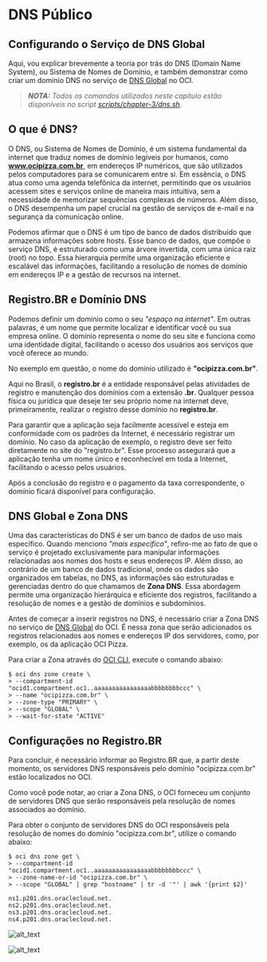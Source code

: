 # DNS Público

## Configurando o Serviço de DNS Global

Aqui, vou explicar brevemente a teoria por trás do DNS (Domain Name System), ou Sistema de Nomes de Domínio, e também demonstrar como criar um domínio DNS no serviço de [DNS Global](https://docs.oracle.com/en-us/iaas/Content/DNS/Concepts/gettingstarted.htm) no OCI.

>_**__NOTA:__** Todos os comandos utilizados neste capítulo estão disponíveis no script [scripts/chapter-3/dns.sh](../scripts/chapter-3/dns.sh)._

## O que é DNS?

O DNS, ou Sistema de Nomes de Domínio, é um sistema fundamental da internet que traduz nomes de domínio legíveis por humanos, como **www.ocipizza.com.br**, em endereços IP numéricos, que são utilizados pelos computadores para se comunicarem entre si. Em essência, o DNS atua como uma agenda telefônica da internet, permitindo que os usuários acessem sites e serviços online de maneira mais intuitiva, sem a necessidade de memorizar sequências complexas de números. Além disso, o DNS desempenha um papel crucial na gestão de serviços de e-mail e na segurança da comunicação online.

Podemos afirmar que o DNS é um tipo de banco de dados distribuído que armazena informações sobre hosts. Esse banco de dados, que compõe o serviço DNS, é estruturado como uma árvore invertida, com uma única raiz (root) no topo. Essa hierarquia permite uma organização eficiente e escalável das informações, facilitando a resolução de nomes de domínio em endereços IP e a gestão de recursos na internet.

## Registro.BR e Domínio DNS

Podemos definir um domínio como o seu _"espaço na internet"_. Em outras palavras, é um nome que permite localizar e identificar você ou sua empresa online. O domínio representa o nome do seu site e funciona como uma identidade digital, facilitando o acesso dos usuários aos serviços que você oferece ao mundo.

No exemplo em questão, o nome do domínio utilizado é **"ocipizza.com.br"**.

Aqui no Brasil, o **registro.br** é a entidade responsável pelas atividades de registro e manutenção dos domínios com a extensão **.br**. Qualquer pessoa física ou jurídica que deseje ter seu próprio nome na internet deve, primeiramente, realizar o registro desse domínio no **registro.br**.

Para garantir que a aplicação seja facilmente acessível e esteja em conformidade com os padrões da Internet, é necessário registrar um domínio. No caso da aplicação de exemplo, o registro deve ser feito diretamente no site do "registro.br". Esse processo assegurará que a aplicação tenha um nome único e reconhecível em toda a Internet, facilitando o acesso pelos usuários.

Após a conclusão do registro e o pagamento da taxa correspondente, o domínio ficará disponível para configuração. 

## DNS Global e Zona DNS

Uma das características do DNS é ser um banco de dados de uso mais específico. Quando menciono _"mais específico"_, refiro-me ao fato de que o serviço é projetado exclusivamente para manipular informações relacionadas aos nomes dos hosts e seus endereços IP. Além disso, ao contrário de um banco de dados tradicional, onde os dados são organizados em tabelas, no DNS, as informações são estruturadas e gerenciadas dentro do que chamamos de **Zona DNS**. Essa abordagem permite uma organização hierárquica e eficiente dos registros, facilitando a resolução de nomes e a gestão de domínios e subdomínios.

Antes de começar a inserir registros no DNS, é necessário criar a Zona DNS no serviço de [DNS Global](https://docs.oracle.com/en-us/iaas/Content/DNS/Concepts/gettingstarted.htm) do OCI. É nessa zona que serão adicionados os registros relacionados aos nomes e endereços IP dos servidores, como, por exemplo, os da aplicação OCI Pizza. 

Para criar a Zona através do [OCI CLI](https://docs.oracle.com/en-us/iaas/tools/oci-cli/3.50.2/oci_cli_docs/cmdref/dns/zone/create.html), execute o comando abaixo:

```
$ oci dns zone create \
> --compartment-id "ocid1.compartment.oc1..aaaaaaaaaaaaaaaabbbbbbbbccc" \
> --name "ocipizza.com.br" \
> --zone-type "PRIMARY" \
> --scope "GLOBAL" \
> --wait-for-state "ACTIVE"
```

## Configurações no Registro.BR

Para concluir, é necessário informar ao Registro.BR que, a partir deste momento, os servidores DNS responsáveis pelo domínio "ocipizza.com.br" estão localizados no OCI.

Como você pode notar, ao criar a Zona DNS, o OCI forneceu um conjunto de servidores DNS que serão responsáveis pela resolução de nomes associados ao domínio. 

Para obter o conjunto de servidores DNS do OCI responsáveis pela resolução de nomes do domínio "ocipizza.com.br", utilize o comando abaixo:

```
$ oci dns zone get \
> --compartment-id "ocid1.compartment.oc1..aaaaaaaaaaaaaaaabbbbbbbbccc" \
> --zone-name-or-id "ocipizza.com.br" \
> --scope "GLOBAL" | grep "hostname" | tr -d '"' | awk '{print $2}'

ns1.p201.dns.oraclecloud.net.
ns2.p201.dns.oraclecloud.net.
ns3.p201.dns.oraclecloud.net.
ns4.p201.dns.oraclecloud.net.
```

![alt_text](./imgs/registrobr-1.png "registro.br #1")

![alt_text](./imgs/registrobr-2.png "registro.br #2")